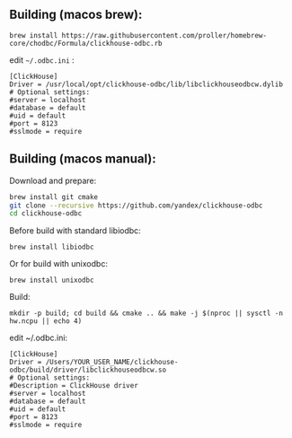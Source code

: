 ## Building (macos brew):
```brew install https://raw.githubusercontent.com/proller/homebrew-core/chodbc/Formula/clickhouse-odbc.rb```

edit ```~/.odbc.ini``` :
```(ini)
[ClickHouse]
Driver = /usr/local/opt/clickhouse-odbc/lib/libclickhouseodbcw.dylib
# Optional settings:
#server = localhost
#database = default
#uid = default
#port = 8123
#sslmode = require
```



## Building (macos manual):

Download and prepare:
```bash
brew install git cmake
git clone --recursive https://github.com/yandex/clickhouse-odbc
cd clickhouse-odbc
```

Before build with standard libiodbc:
```
brew install libiodbc
```
Or for build with unixodbc:
```
brew install unixodbc
```

Build:
```
mkdir -p build; cd build && cmake .. && make -j $(nproc || sysctl -n hw.ncpu || echo 4)
```

edit ~/.odbc.ini:

```(ini)
[ClickHouse]
Driver = /Users/YOUR_USER_NAME/clickhouse-odbc/build/driver/libclickhouseodbcw.so
# Optional settings:
#Description = ClickHouse driver
#server = localhost
#database = default
#uid = default
#port = 8123
#sslmode = require
```
